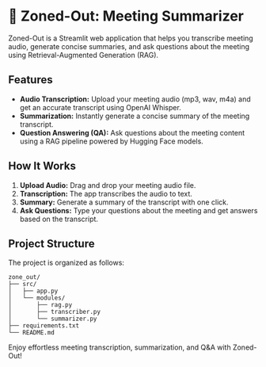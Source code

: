 # 🧠 Zoned-Out: Meeting Summarizer

Zoned-Out is a Streamlit web application that helps you transcribe meeting audio, generate concise summaries, and ask questions about the meeting using Retrieval-Augmented Generation (RAG).

## Features

- **Audio Transcription:** Upload your meeting audio (mp3, wav, m4a) and get an accurate transcript using OpenAI Whisper.
- **Summarization:** Instantly generate a concise summary of the meeting transcript.
- **Question Answering (QA):** Ask questions about the meeting content using a RAG pipeline powered by Hugging Face models.

## How It Works

1. **Upload Audio:** Drag and drop your meeting audio file.
2. **Transcription:** The app transcribes the audio to text.
3. **Summary:** Generate a summary of the transcript with one click.
4. **Ask Questions:** Type your questions about the meeting and get answers based on the transcript.


## Project Structure

The project is organized as follows:

```
zone_out/
├── src/
│   ├── app.py
│   └── modules/
│       ├── rag.py
│       ├── transcriber.py
│       └── summarizer.py
├── requirements.txt
└── README.md
```

Enjoy effortless meeting transcription, summarization, and Q&A with Zoned-Out!
